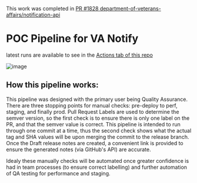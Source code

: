 
This work was completed in [PR #1828 department-of-veterans-affairs/notification-api](https://github.com/department-of-veterans-affairs/notification-api/pull/1828)

# POC Pipeline for VA Notify
latest runs are available to see in the [Actions tab of this repo](https://github.com/dialectic-devops/demo-api/actions/workflows/cd-pipeline.yml)

![image](https://github.com/dialectic-devops/demo-api/assets/107153866/d25072bd-f9a7-4112-a8f4-8755b24071ac)


## How this pipeline works:

This pipeline was designed with the primary user being Quality Assurance. 
There are three stopping points for manual checks: pre-deploy to perf, staging, and finally prod. 
Pull Request Labels are used to determine the semver version, so the first check is to ensure there is only one label on the PR, and that the semver value is correct. 
This pipeline is intended to run through one commit at a time, thus the second check shows what the actual tag and SHA values will be upon merging the commit to the release branch. 
Once the Draft release notes are created, a convenient link is provided to ensure the generated notes (via GitHub's API) are accurate. 


Idealy these manually checks will be automated once greater confidence is had in team processes (to ensure correct labelling) and further automation of QA testing for performance and staging. 

